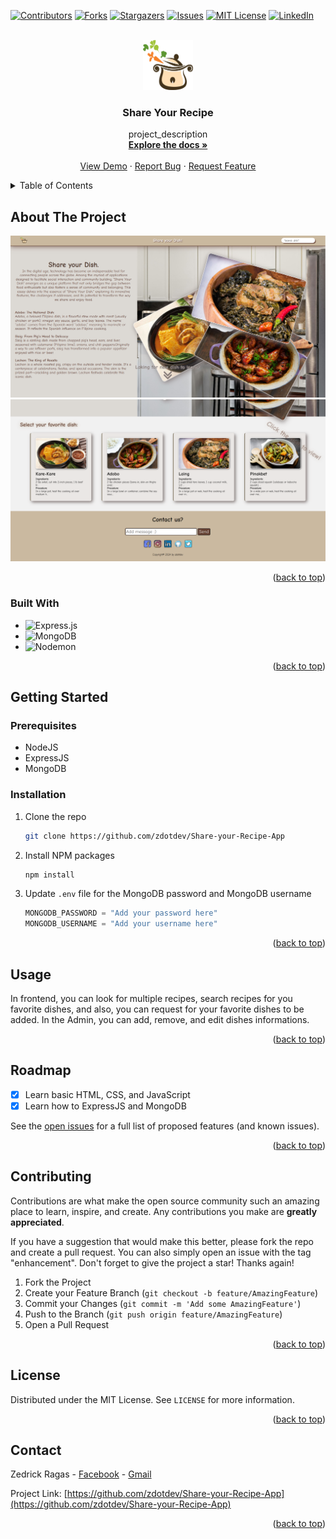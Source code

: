 <a name="readme-top"></a>

[![Contributors][contributors-shield]][contributors-url]
[![Forks][forks-shield]][forks-url]
[![Stargazers][stars-shield]][stars-url]
[![Issues][issues-shield]][issues-url]
[![MIT License][license-shield]][license-url]
[![LinkedIn][linkedin-shield]][linkedin-url]



<!-- PROJECT LOGO -->
<br />
<div align="center">
  <a href="https://github.com/zdotdev/Share-your-Recipe-App">
    <img src="./public/img/7764aa2bb270390ab1931f1497093bd7.png" alt="Logo" width="80" height="80">
  </a>

<h3 align="center">Share Your Recipe</h3>

  <p align="center">
    project_description
    <br />
    <a href="https://github.com/zdotdev/Share-your-Recipe-App"><strong>Explore the docs »</strong></a>
    <br />
    <br />
    <a href="https://github.com/zdotdev/Share-your-Recipe-App">View Demo</a>
    ·
    <a href="https://github.com/zdotdev/Share-your-Recipe-App/issues">Report Bug</a>
    ·
    <a href="https://github.com/zdotdev/Share-your-Recipe-App/issues">Request Feature</a>
  </p>
</div>



<!-- TABLE OF CONTENTS -->
<details>
  <summary>Table of Contents</summary>
  <ol>
    <li>
      <a href="#about-the-project">About The Project</a>
      <ul>
        <li><a href="#built-with">Built With</a></li>
      </ul>
    </li>
    <li>
      <a href="#getting-started">Getting Started</a>
      <ul>
        <li><a href="#prerequisites">Prerequisites</a></li>
        <li><a href="#installation">Installation</a></li>
      </ul>
    </li>
    <li><a href="#usage">Usage</a></li>
    <li><a href="#roadmap">Roadmap</a></li>
    <li><a href="#contributing">Contributing</a></li>
    <li><a href="#license">License</a></li>
    <li><a href="#contact">Contact</a></li>
    <li><a href="#acknowledgments">Acknowledgments</a></li>
  </ol>
</details>



<!-- ABOUT THE PROJECT -->
## About The Project

<img alt="Screenshot 1" src="./public/img/sample%20image%201.png">
<img alt="Screenshot 2" src="./public/img/sample%20image%202.png">

<p align="right">(<a href="#readme-top">back to top</a>)</p>

### Built With

* ![Express.js](https://img.shields.io/badge/express.js-%23404d59.svg?style=for-the-badge&logo=express&logoColor=%2361DAFB)
* ![MongoDB](https://img.shields.io/badge/MongoDB-%234ea94b.svg?style=for-the-badge&logo=mongodb&logoColor=white)
* ![Nodemon](https://img.shields.io/badge/NODEMON-%23323330.svg?style=for-the-badge&logo=nodemon&logoColor=%BBDEAD)

<p align="right">(<a href="#readme-top">back to top</a>)</p>



<!-- GETTING STARTED -->
## Getting Started

### Prerequisites

- NodeJS
- ExpressJS
- MongoDB

### Installation

1. Clone the repo
   ```sh
   git clone https://github.com/zdotdev/Share-your-Recipe-App
   ```
2. Install NPM packages
   ```sh
   npm install
   ```
3. Update `.env` file for the MongoDB password and MongoDB username
   ```js
   MONGODB_PASSWORD = "Add your password here"
   MONGODB_USERNAME = "Add your username here"
   ```

<p align="right">(<a href="#readme-top">back to top</a>)</p>



<!-- USAGE EXAMPLES -->
## Usage

In frontend, you can look for multiple recipes, search recipes for you favorite dishes, and also, you can request for your favorite dishes to be added. In the Admin, you can add, remove, and edit dishes informations.

<p align="right">(<a href="#readme-top">back to top</a>)</p>

<!-- ROADMAP -->
## Roadmap

- [x] Learn basic HTML, CSS, and JavaScript
- [x] Learn how to ExpressJS and MongoDB

See the [open issues](https://github.com/zdotdev/Share-your-Recipe-App/issues) for a full list of proposed features (and known issues).

<p align="right">(<a href="#readme-top">back to top</a>)</p>

<!-- CONTRIBUTING -->
## Contributing

Contributions are what make the open source community such an amazing place to learn, inspire, and create. Any contributions you make are **greatly appreciated**.

If you have a suggestion that would make this better, please fork the repo and create a pull request. You can also simply open an issue with the tag "enhancement".
Don't forget to give the project a star! Thanks again!

1. Fork the Project
2. Create your Feature Branch (`git checkout -b feature/AmazingFeature`)
3. Commit your Changes (`git commit -m 'Add some AmazingFeature'`)
4. Push to the Branch (`git push origin feature/AmazingFeature`)
5. Open a Pull Request

<p align="right">(<a href="#readme-top">back to top</a>)</p>



<!-- LICENSE -->
## License

Distributed under the MIT License. See `LICENSE` for more information.

<p align="right">(<a href="#readme-top">back to top</a>)</p>

<!-- CONTACT -->
## Contact

Zedrick Ragas - [Facebook](https://www.facebook.com/zedsilog) - [Gmail](www.ragaszedrick25@gmail.com)

Project Link: [https://github.com/zdotdev/Share-your-Recipe-App](https://github.com/zdotdev/Share-your-Recipe-App)

<p align="right">(<a href="#readme-top">back to top</a>)</p>

<!-- MARKDOWN LINKS & IMAGES -->
<!-- https://www.markdownguide.org/basic-syntax/#reference-style-links -->
[contributors-shield]: https://img.shields.io/github/contributors/zdotdev/Share-your-Recipe-App.svg?style=for-the-badge
[contributors-url]: https://github.com/zdotdev/Share-your-Recipe-App/graphs/contributors
[forks-shield]: https://img.shields.io/github/forks/zdotdev/Share-your-Recipe-App.svg?style=for-the-badge
[forks-url]: https://github.com/zdotdev/Share-your-Recipe-App/network/members
[stars-shield]: https://img.shields.io/github/stars/zdotdev/Share-your-Recipe-App.svg?style=for-the-badge
[stars-url]: https://github.com/zdotdev/Share-your-Recipe-App/stargazers
[issues-shield]: https://img.shields.io/github/issues/zdotdev/Share-your-Recipe-App.svg?style=for-the-badge
[issues-url]: https://github.com/zdotdev/Share-your-Recipe-App/issues
[license-shield]: https://img.shields.io/github/license/Share-your-Recipe-App/repo_name.svg?style=for-the-badge
[license-url]: https://github.com/zdotdev/Share-your-Recipe-App/blob/main/LICENSE
[linkedin-shield]: https://img.shields.io/badge/-LinkedIn-black.svg?style=for-the-badge&logo=linkedin&colorB=555
[linkedin-url]: https://www.linkedin.com/in/zedrick-ragas-19a677286/